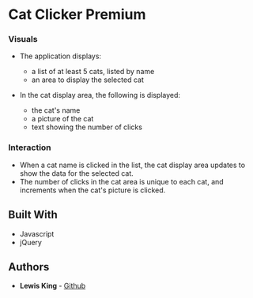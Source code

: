 # Cat Clicker Premium
### Visuals
- The application displays:
    - a list of at least 5 cats, listed by name
    - an area to display the selected cat

- In the cat display area, the following is displayed:
    - the cat's name
    - a picture of the cat
    - text showing the number of clicks

### Interaction

- When a cat name is clicked in the list, the cat display area updates to show the data for the selected cat.
- The number of clicks in the cat area is unique to each cat, and increments when the cat's picture is clicked.

## Built With

* Javascript
* jQuery

## Authors

* **Lewis King** - [Github](https://github.com/lewisisgood)